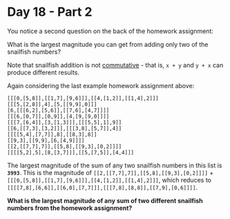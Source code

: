 # Day 18 - Part 2

<article class="day-desc"><p>You notice a second question on the back of the homework assignment:</p>
<p>What is the largest magnitude you can get from adding only two of the snailfish numbers?</p>
<p>Note that snailfish addition is not <a href="https://en.wikipedia.org/wiki/Commutative_property" target="_blank">commutative</a> - that is, <code>x + y</code> and <code>y + x</code> can produce different results.</p>
<p>Again considering the last example homework assignment above:</p>
<pre><code>[[[0,[5,8]],[[1,7],[9,6]]],[[4,[1,2]],[[1,4],2]]]
[[[5,[2,8]],4],[5,[[9,9],0]]]
[6,[[[6,2],[5,6]],[[7,6],[4,7]]]]
[[[6,[0,7]],[0,9]],[4,[9,[9,0]]]]
[[[7,[6,4]],[3,[1,3]]],[[[5,5],1],9]]
[[6,[[7,3],[3,2]]],[[[3,8],[5,7]],4]]
[[[[5,4],[7,7]],8],[[8,3],8]]
[[9,3],[[9,9],[6,[4,9]]]]
[[2,[[7,7],7]],[[5,8],[[9,3],[0,2]]]]
[[[[5,2],5],[8,[3,7]]],[[5,[7,5]],[4,4]]]
</code></pre>
<p>The largest magnitude of the sum of any two snailfish numbers in this list is <code><strong>3993</strong></code>. This is the magnitude of <code>[[2,[[7,7],7]],[[5,8],[[9,3],[0,2]]]]</code> + <code>[[[0,[5,8]],[[1,7],[9,6]]],[[4,[1,2]],[[1,4],2]]]</code>, which reduces to <code>[[[[7,8],[6,6]],[[6,0],[7,7]]],[[[7,8],[8,8]],[[7,9],[0,6]]]]</code>.</p>
<p><strong>What is the largest magnitude of any sum of two different snailfish numbers from the homework assignment?</strong></p>
</article>
